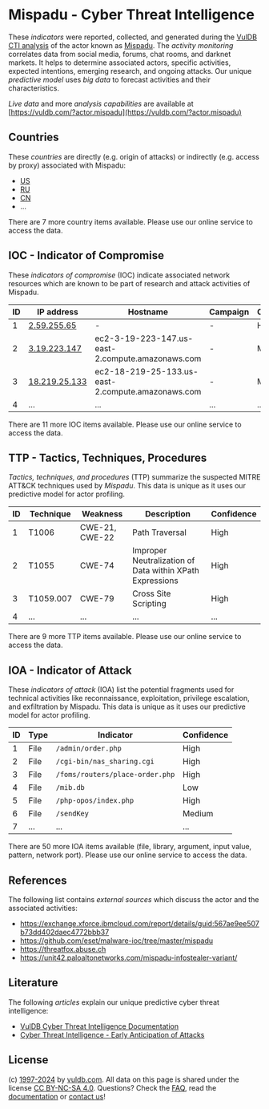 # Mispadu - Cyber Threat Intelligence

These _indicators_ were reported, collected, and generated during the [VulDB CTI analysis](https://vuldb.com/?kb.cti) of the actor known as [Mispadu](https://vuldb.com/?actor.mispadu). The _activity monitoring_ correlates data from social media, forums, chat rooms, and darknet markets. It helps to determine associated actors, specific activities, expected intentions, emerging research, and ongoing attacks. Our unique _predictive model_ uses _big data_ to forecast activities and their characteristics.

_Live data_ and more _analysis capabilities_ are available at [https://vuldb.com/?actor.mispadu](https://vuldb.com/?actor.mispadu)

## Countries

These _countries_ are directly (e.g. origin of attacks) or indirectly (e.g. access by proxy) associated with Mispadu:

* [US](https://vuldb.com/?country.us)
* [RU](https://vuldb.com/?country.ru)
* [CN](https://vuldb.com/?country.cn)
* ...

There are 7 more country items available. Please use our online service to access the data.

## IOC - Indicator of Compromise

These _indicators of compromise_ (IOC) indicate associated network resources which are known to be part of research and attack activities of Mispadu.

ID | IP address | Hostname | Campaign | Confidence
-- | ---------- | -------- | -------- | ----------
1 | [2.59.255.65](https://vuldb.com/?ip.2.59.255.65) | - | - | High
2 | [3.19.223.147](https://vuldb.com/?ip.3.19.223.147) | ec2-3-19-223-147.us-east-2.compute.amazonaws.com | - | Medium
3 | [18.219.25.133](https://vuldb.com/?ip.18.219.25.133) | ec2-18-219-25-133.us-east-2.compute.amazonaws.com | - | Medium
4 | ... | ... | ... | ...

There are 11 more IOC items available. Please use our online service to access the data.

## TTP - Tactics, Techniques, Procedures

_Tactics, techniques, and procedures_ (TTP) summarize the suspected MITRE ATT&CK techniques used by _Mispadu_. This data is unique as it uses our predictive model for actor profiling.

ID | Technique | Weakness | Description | Confidence
-- | --------- | -------- | ----------- | ----------
1 | T1006 | CWE-21, CWE-22 | Path Traversal | High
2 | T1055 | CWE-74 | Improper Neutralization of Data within XPath Expressions | High
3 | T1059.007 | CWE-79 | Cross Site Scripting | High
4 | ... | ... | ... | ...

There are 9 more TTP items available. Please use our online service to access the data.

## IOA - Indicator of Attack

These _indicators of attack_ (IOA) list the potential fragments used for technical activities like reconnaissance, exploitation, privilege escalation, and exfiltration by Mispadu. This data is unique as it uses our predictive model for actor profiling.

ID | Type | Indicator | Confidence
-- | ---- | --------- | ----------
1 | File | `/admin/order.php` | High
2 | File | `/cgi-bin/nas_sharing.cgi` | High
3 | File | `/foms/routers/place-order.php` | High
4 | File | `/mib.db` | Low
5 | File | `/php-opos/index.php` | High
6 | File | `/sendKey` | Medium
7 | ... | ... | ...

There are 50 more IOA items available (file, library, argument, input value, pattern, network port). Please use our online service to access the data.

## References

The following list contains _external sources_ which discuss the actor and the associated activities:

* https://exchange.xforce.ibmcloud.com/report/details/guid:567ae9ee507b73dd402daec4772bbb37
* https://github.com/eset/malware-ioc/tree/master/mispadu
* https://threatfox.abuse.ch
* https://unit42.paloaltonetworks.com/mispadu-infostealer-variant/

## Literature

The following _articles_ explain our unique predictive cyber threat intelligence:

* [VulDB Cyber Threat Intelligence Documentation](https://vuldb.com/?kb.cti)
* [Cyber Threat Intelligence - Early Anticipation of Attacks](https://www.scip.ch/en/?labs.20201022)

## License

(c) [1997-2024](https://vuldb.com/?kb.changelog) by [vuldb.com](https://vuldb.com/?kb.about). All data on this page is shared under the license [CC BY-NC-SA 4.0](https://creativecommons.org/licenses/by-nc-sa/4.0/). Questions? Check the [FAQ](https://vuldb.com/?kb.faq), read the [documentation](https://vuldb.com/?kb) or [contact us](https://vuldb.com/?contact)!
